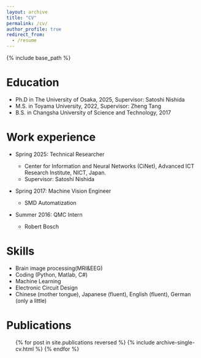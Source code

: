 ```yaml
---
layout: archive
title: "CV"
permalink: /cv/
author_profile: true
redirect_from:
  - /resume
---
```


{% include base_path %}

Education
======
* Ph.D in The University of Osaka, 2025, Supervisor: Satoshi Nishida
* M.S. in Toyama University, 2022, Supervisor: Zheng Tang
* B.S. in Changsha University of Science and Technology, 2017

Work experience
======
* Spring 2025: Technical Researcher
  * Center for Information and Neural Networks (CiNet), Advanced ICT Research Institute, NICT, Japan.
  * Supervisor: Satoshi Nishida

* Spring 2017: Machine Vision Engineer
  * SMD Automatization

* Summer 2016: QMC Intern
  * Robert Bosch
  
Skills
======
* Brain image processing(MRI&EEG)
* Coding (Python, Matlab, C#)
* Machine Learning
* Electronic Circuit Design
* Chinese (mother tongue), Japanese (fluent), English (fluent), German (only a little)


Publications
======
  <ul>{% for post in site.publications reversed %}
    {% include archive-single-cv.html %}
  {% endfor %}</ul>
